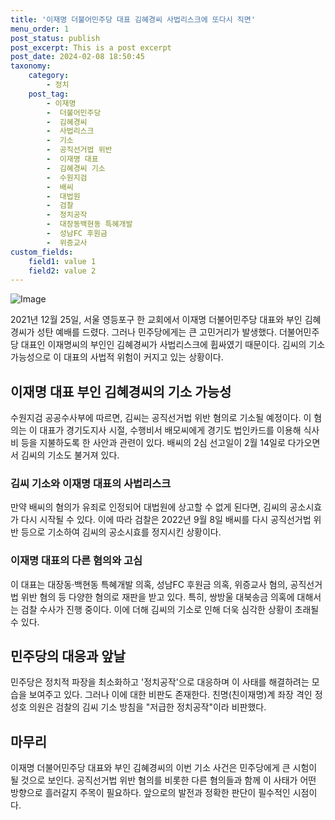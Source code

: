 ```yaml
---
title: '이재명 더불어민주당 대표 김혜경씨 사법리스크에 또다시 직면'
menu_order: 1
post_status: publish
post_excerpt: This is a post excerpt
post_date: 2024-02-08 18:50:45
taxonomy:
    category:
        - 정치
    post_tag:
        - 이재명
        -  더불어민주당
        -  김혜경씨
        -  사법리스크
        -  기소
        -  공직선거법 위반
        -  이재명 대표
        -  김혜경씨 기소
        -  수원지검
        -  배씨
        -  대법원
        -  검찰
        -  정치공작
        -  대장동백현동 특혜개발
        -  성남FC 후원금
        -  위증교사
custom_fields:
    field1: value 1
    field2: value 2
---
```


![Image](https://imgnews.pstatic.net/image/053/2024/02/08/0000041393_001_20240208120101146.jpg?type=w647)

2021년 12월 25일, 서울 영등포구 한 교회에서 이재명 더불어민주당 대표와 부인 김혜경씨가 성탄 예배를 드렸다. 그러나 민주당에게는 큰 고민거리가 발생했다. 더불어민주당 대표인 이재명씨의 부인인 김혜경씨가 사법리스크에 휩싸였기 때문이다. 김씨의 기소 가능성으로 이 대표의 사법적 위험이 커지고 있는 상황이다.
## 이재명 대표 부인 김혜경씨의 기소 가능성
수원지검 공공수사부에 따르면, 김씨는 공직선거법 위반 혐의로 기소될 예정이다. 이 혐의는 이 대표가 경기도지사 시절, 수행비서 배모씨에게 경기도 법인카드를 이용해 식사비 등을 지불하도록 한 사안과 관련이 있다. 배씨의 2심 선고일이 2월 14일로 다가오면서 김씨의 기소도 불거져 있다.
### 김씨 기소와 이재명 대표의 사법리스크
만약 배씨의 혐의가 유죄로 인정되어 대법원에 상고할 수 없게 된다면, 김씨의 공소시효가 다시 시작될 수 있다. 이에 따라 검찰은 2022년 9월 8일 배씨를 다시 공직선거법 위반 등으로 기소하여 김씨의 공소시효를 정지시킨 상황이다.
### 이재명 대표의 다른 혐의와 고심
이 대표는 대장동·백현동 특혜개발 의혹, 성남FC 후원금 의혹, 위증교사 혐의, 공직선거법 위반 혐의 등 다양한 혐의로 재판을 받고 있다. 특히, 쌍방울 대북송금 의혹에 대해서는 검찰 수사가 진행 중이다. 이에 더해 김씨의 기소로 인해 더욱 심각한 상황이 초래될 수 있다.
## 민주당의 대응과 앞날
민주당은 정치적 파장을 최소화하고 '정치공작'으로 대응하며 이 사태를 해결하려는 모습을 보여주고 있다. 그러나 이에 대한 비판도 존재한다. 친명(친이재명)계 좌장 격인 정성호 의원은 검찰의 김씨 기소 방침을 "저급한 정치공작"이라 비판했다.
## 마무리
이재명 더불어민주당 대표와 부인 김혜경씨의 이번 기소 사건은 민주당에게 큰 시험이 될 것으로 보인다. 공직선거법 위반 혐의를 비롯한 다른 혐의들과 함께 이 사태가 어떤 방향으로 흘러갈지 주목이 필요하다. 앞으로의 발전과 정확한 판단이 필수적인 시점이다.
